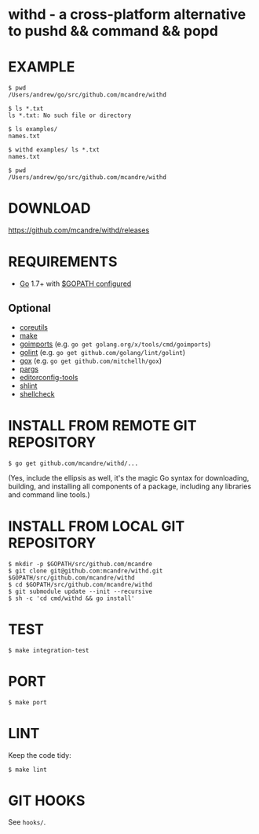 # withd - a cross-platform alternative to pushd && command && popd

# EXAMPLE

```
$ pwd
/Users/andrew/go/src/github.com/mcandre/withd

$ ls *.txt
ls *.txt: No such file or directory

$ ls examples/
names.txt

$ withd examples/ ls *.txt
names.txt

$ pwd
/Users/andrew/go/src/github.com/mcandre/withd
```

# DOWNLOAD

https://github.com/mcandre/withd/releases

# REQUIREMENTS

* [Go](https://golang.org) 1.7+ with [$GOPATH configured](https://gist.github.com/mcandre/ef73fb77a825bd153b7836ddbd9a6ddc)

## Optional

* [coreutils](https://www.gnu.org/software/coreutils/coreutils.html)
* [make](https://www.gnu.org/software/make/)
* [goimports](https://godoc.org/golang.org/x/tools/cmd/goimports) (e.g. `go get golang.org/x/tools/cmd/goimports`)
* [golint](https://github.com/golang/lint) (e.g. `go get github.com/golang/lint/golint`)
* [gox](https://github.com/mitchellh/gox) (e.g. `go get github.com/mitchellh/gox`)
* [pargs](https://github.com/mcandre/pargs)
* [editorconfig-tools](https://www.npmjs.com/package/editorconfig-tools)
* [shlint](https://rubygems.org/gems/shlint)
* [shellcheck](http://hackage.haskell.org/package/ShellCheck)

# INSTALL FROM REMOTE GIT REPOSITORY

```
$ go get github.com/mcandre/withd/...
```

(Yes, include the ellipsis as well, it's the magic Go syntax for downloading, building, and installing all components of a package, including any libraries and command line tools.)

# INSTALL FROM LOCAL GIT REPOSITORY

```
$ mkdir -p $GOPATH/src/github.com/mcandre
$ git clone git@github.com:mcandre/withd.git $GOPATH/src/github.com/mcandre/withd
$ cd $GOPATH/src/github.com/mcandre/withd
$ git submodule update --init --recursive
$ sh -c 'cd cmd/withd && go install'
```

# TEST

```
$ make integration-test
```

# PORT

```
$ make port
```

# LINT

Keep the code tidy:

```
$ make lint
```

# GIT HOOKS

See `hooks/`.
